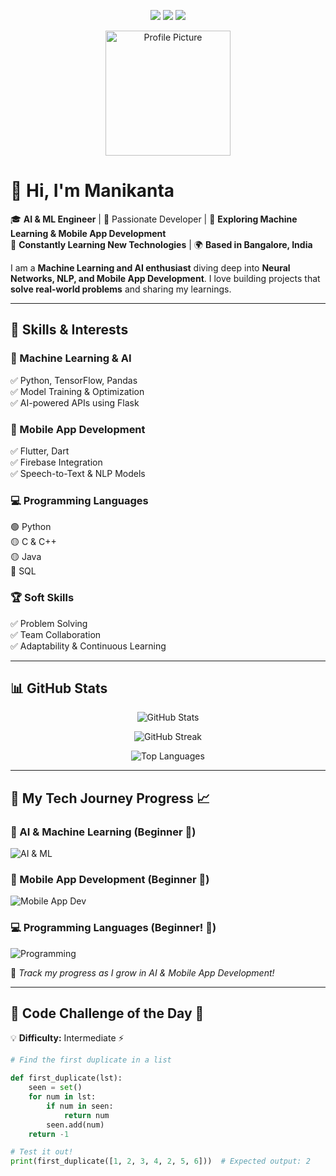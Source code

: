<p align="center">
    <img src="https://img.shields.io/badge/AI/ML-Python,_Flask,_Pandas-purple"> 
    <img src="https://img.shields.io/badge/Location-Bengaluru,%20India-green"> 
    <img src="https://img.shields.io/badge/status-learning-cyan"> 
</p>

<p align="center">
    <img src="https://media.licdn.com/dms/image/v2/D4E03AQEtnTo8RDmu5A/profile-displayphoto-shrink_800_800/profile-displayphoto-shrink_800_800/0/1715760279597?e=1747267200&v=beta&t=wwBdlUKFTxfUmPe9QxZVNTGxaKP7w4SpnysNxtV4Qjg" width="200" alt="Profile Picture" />
</p>

# 👋 Hi, I'm **Manikanta**

🎓 **AI & ML Engineer** | 🚀 Passionate Developer | 🤖 **Exploring Machine Learning & Mobile App Development**\
🌱 **Constantly Learning New Technologies** | 🌍 **Based in Bangalore, India**

I am a **Machine Learning and AI enthusiast** diving deep into **Neural Networks, NLP, and Mobile App Development**. I love building projects that **solve real-world problems** and sharing my learnings.

---

## 🚀 Skills & Interests

### 🤖 Machine Learning & AI

✅ Python, TensorFlow, Pandas\
✅ Model Training & Optimization\
✅ AI-powered APIs using Flask

### 📱 Mobile App Development

✅ Flutter, Dart\
✅ Firebase Integration\
✅ Speech-to-Text & NLP Models

### 💻 Programming Languages

🟢 Python\
🟡 C & C++\
🟡 Java\
🔵 SQL

### 🏆 Soft Skills

✅ Problem Solving\
✅ Team Collaboration\
✅ Adaptability & Continuous Learning

---

## 📊 GitHub Stats 

<p align="center">
  <img src="https://github-readme-stats.vercel.app/api?username=Manikanta-1234&show_icons=true&theme=radical" alt="GitHub Stats" />
</p>

<p align="center">
  <img src="https://github-readme-streak-stats.herokuapp.com/?user=Manikanta-1234&theme=radical" alt="GitHub Streak" />
</p>

<p align="center">
  <img src="https://github-readme-stats.vercel.app/api/top-langs/?username=Manikanta-1234&layout=compact&theme=radical" alt="Top Languages" />
</p>

---

## 🚀 My Tech Journey Progress 📈

### 🤖 AI & Machine Learning (Beginner 🚀)

![AI & ML](https://geps.dev/progress/50?dangerColor=800000&warningColor=ff9900&successColor=006600)

### 📱 Mobile App Development (Beginner 🌟)

![Mobile App Dev](https://geps.dev/progress/40?dangerColor=800000&warningColor=ff9900&successColor=006600)

### 💻 Programming Languages (Beginner! 💪)

![Programming](https://geps.dev/progress/60?dangerColor=800000&warningColor=ff9900&successColor=006600)

👣 *Track my progress as I grow in AI & Mobile App Development!*

---

## 🎯 Code Challenge of the Day 🎯

💡 **Difficulty:** Intermediate ⚡

```python
# Find the first duplicate in a list

def first_duplicate(lst):
    seen = set()
    for num in lst:
        if num in seen:
            return num
        seen.add(num)
    return -1

# Test it out!
print(first_duplicate([1, 2, 3, 4, 2, 5, 6]))  # Expected output: 2
